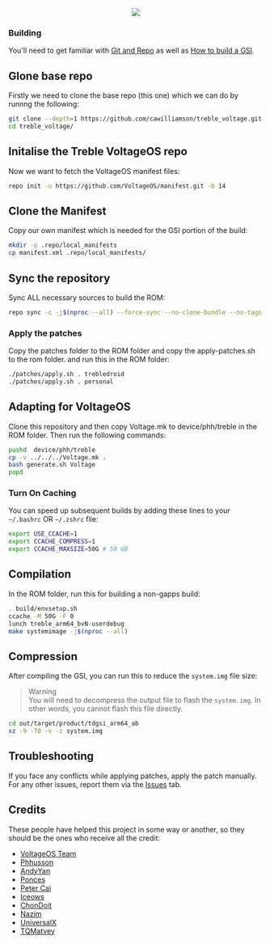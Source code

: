 <p align="center">
  <img src="https://avatars.githubusercontent.com/u/81792437?s=200&v=4">
</p>

### Building
You'll need to get familiar with [Git and Repo](https://source.android.com/source/using-repo.html) as well as [How to build a GSI](https://github.com/phhusson/treble_experimentations/wiki/How-to-build-a-GSI%3F).

## Glone base repo
Firstly we need to clone the base repo (this one) which we can do by runnng the following:

```bash
git clone --depth=1 https://github.com/cawilliamson/treble_voltage.git
cd treble_voltage/
```

## Initalise the Treble VoltageOS repo
Now we want to fetch the VoltageOS manifest files:
```bash
repo init -u https://github.com/VoltageOS/manifest.git -b 14
```

## Clone the Manifest
Copy our own manifest which is needed for the GSI portion of the build:
```bash
mkdir -p .repo/local_manifests
cp manifest.xml .repo/local_manifests/
```

## Sync the repository
Sync ALL necessary sources to build the ROM:
```bash
repo sync -c -j$(nproc --all) --force-sync --no-clone-bundle --no-tags
```

### Apply the patches
Copy the patches folder to the ROM folder and copy the apply-patches.sh to the rom folder. and run this in the ROM folder:
```bash
./patches/apply.sh . trebledroid
./patches/apply.sh . personal
```

## Adapting for VoltageOS
Clone this repository and then copy Voltage.mk to device/phh/treble in the ROM folder. Then run the following commands:
```bash
pushd  device/phh/treble
cp -v ../../../Voltage.mk .
bash generate.sh Voltage
popd
```

### Turn On Caching
You can speed up subsequent builds by adding these lines to your `~/.bashrc` OR `~/.zshrc` file:
```bash
export USE_CCACHE=1
export CCACHE_COMPRESS=1
export CCACHE_MAXSIZE=50G # 50 GB
```

## Compilation 
In the ROM folder, run this for building a non-gapps build:

```bash
. build/envsetup.sh
ccache -M 50G -F 0
lunch treble_arm64_bvN-userdebug 
make systemimage -j$(nproc --all)
```

## Compression
After compiling the GSI, you can run this to reduce the `system.img` file size:
> Warning<br>
> You will need to decompress the output file to flash the `system.img`. In other words, you cannot flash this file directly.

```bash
cd out/target/product/tdgsi_arm64_ab
xz -9 -T0 -v -z system.img 
```

## Troubleshooting
If you face any conflicts while applying patches, apply the patch manually.
For any other issues, report them via the [Issues](https://github.com/cawilliamson/treble_voltage/issues) tab.

## Credits
These people have helped this project in some way or another, so they should be the ones who receive all the credit:
- [VoltageOS Team](https://github.com/VoltageOS)
- [Phhusson](https://github.com/phhusson)
- [AndyYan](https://github.com/AndyCGYan)
- [Ponces](https://github.com/ponces)
- [Peter Cai](https://github.com/PeterCxy)
- [Iceows](https://github.com/Iceows)
- [ChonDoit](https://github.com/ChonDoit)
- [Nazim](https://github.com/naz664)
- [UniversalX](https://github.com/orgs/UniversalX-devs/)
- [TQMatvey](https://github.com/TQMatvey)

